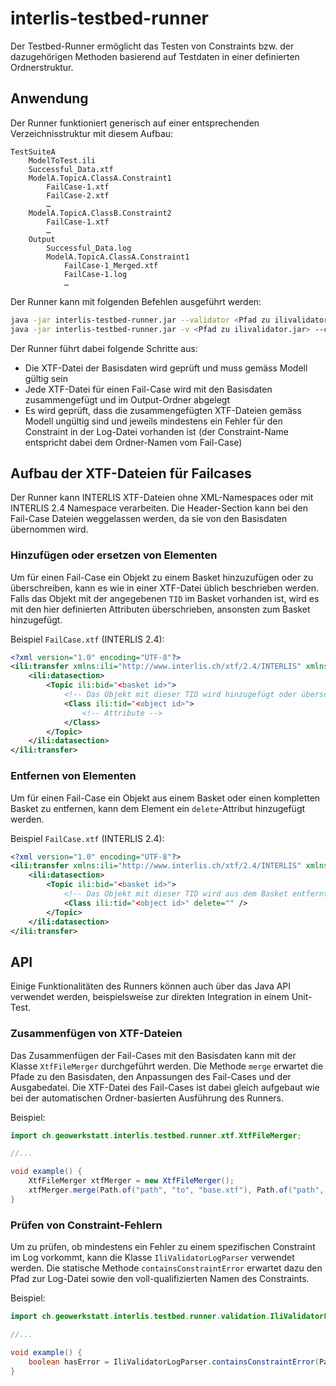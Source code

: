 # interlis-testbed-runner
Der Testbed-Runner ermöglicht das Testen von Constraints bzw. der dazugehörigen Methoden basierend auf Testdaten in einer definierten Ordnerstruktur.

## Anwendung
Der Runner funktioniert generisch auf einer entsprechenden Verzeichnisstruktur mit diesem Aufbau:

```
TestSuiteA
    ModelToTest.ili
    Successful_Data.xtf
    ModelA.TopicA.ClassA.Constraint1
        FailCase-1.xtf
        FailCase-2.xtf
        …
    ModelA.TopicA.ClassB.Constraint2
        FailCase-1.xtf
        …
    Output
        Successful_Data.log
        ModelA.TopicA.ClassA.Constraint1
            FailCase-1_Merged.xtf
            FailCase-1.log
            …
```

Der Runner kann mit folgenden Befehlen ausgeführt werden:
```bash
java -jar interlis-testbed-runner.jar --validator <Pfad zu ilivalidator.jar> <Pfad zum Testbed-Ordner (Standard: aktueller Ordner)>
java -jar interlis-testbed-runner.jar -v <Pfad zu ilivalidator.jar> --config <Pfad zu ilivalidator config> <Pfad zum Testbed-Ordner (Standard: aktueller Ordner)>
```



Der Runner führt dabei folgende Schritte aus:
- Die XTF-Datei der Basisdaten wird geprüft und muss gemäss Modell gültig sein
- Jede XTF-Datei für einen Fail-Case wird mit den Basisdaten zusammengefügt und im Output-Ordner abgelegt
- Es wird geprüft, dass die zusammengefügten XTF-Dateien gemäss Modell ungültig sind und jeweils mindestens ein Fehler für den Constraint in der Log-Datei vorhanden ist (der Constraint-Name entspricht dabei dem Ordner-Namen vom Fail-Case)

## Aufbau der XTF-Dateien für Failcases
Der Runner kann INTERLIS XTF-Dateien ohne XML-Namespaces oder mit INTERLIS 2.4 Namespace verarbeiten.
Die Header-Section kann bei den Fail-Case Dateien weggelassen werden, da sie von den Basisdaten übernommen wird.

### Hinzufügen oder ersetzen von Elementen
Um für einen Fail-Case ein Objekt zu einem Basket hinzuzufügen oder zu überschreiben, kann es wie in einer XTF-Datei üblich beschrieben werden.
Falls das Objekt mit der angegebenen `TID` im Basket vorhanden ist, wird es mit den hier definierten Attributen überschrieben, ansonsten zum Basket hinzugefügt.

Beispiel `FailCase.xtf` (INTERLIS 2.4):
```xml
<?xml version="1.0" encoding="UTF-8"?>
<ili:transfer xmlns:ili="http://www.interlis.ch/xtf/2.4/INTERLIS" xmlns="http://www.interlis.ch/xtf/2.4/Model">
    <ili:datasection>
        <Topic ili:bid="<basket id>">
            <!-- Das Objekt mit dieser TID wird hinzugefügt oder überschrieben -->
            <Class ili:tid="<object id>">
                <!-- Attribute -->
            </Class>
        </Topic>
    </ili:datasection>
</ili:transfer>
```

### Entfernen von Elementen
Um für einen Fail-Case ein Objekt aus einem Basket oder einen kompletten Basket zu entfernen, kann dem Element ein `delete`-Attribut hinzugefügt werden.

Beispiel `FailCase.xtf` (INTERLIS 2.4):
```xml
<?xml version="1.0" encoding="UTF-8"?>
<ili:transfer xmlns:ili="http://www.interlis.ch/xtf/2.4/INTERLIS" xmlns="http://www.interlis.ch/xtf/2.4/Model">
    <ili:datasection>
        <Topic ili:bid="<basket id>">
            <!-- Das Objekt mit dieser TID wird aus dem Basket entfernt -->
            <Class ili:tid="<object id>" delete="" />
        </Topic>
    </ili:datasection>
</ili:transfer>
```

## API
Einige Funktionalitäten des Runners können auch über das Java API verwendet werden, beispielsweise zur direkten Integration in einem Unit-Test.

### Zusammenfügen von XTF-Dateien
Das Zusammenfügen der Fail-Cases mit den Basisdaten kann mit der Klasse `XtfFileMerger` durchgeführt werden.
Die Methode `merge` erwartet die Pfade zu den Basisdaten, den Anpassungen des Fail-Cases und der Ausgabedatei.
Die XTF-Datei des Fail-Cases ist dabei gleich aufgebaut wie bei der automatischen Ordner-basierten Ausführung des Runners.

Beispiel:
```java
import ch.geowerkstatt.interlis.testbed.runner.xtf.XtfFileMerger;

//...

void example() {
    XtfFileMerger xtfMerger = new XtfFileMerger();
    xtfMerger.merge(Path.of("path", "to", "base.xtf"), Path.of("path", "to", "failcase.xtf"), Path.of("path", "to", "output.xtf"));
}
```

### Prüfen von Constraint-Fehlern
Um zu prüfen, ob mindestens ein Fehler zu einem spezifischen Constraint im Log vorkommt, kann die Klasse `IliValidatorLogParser` verwendet werden.
Die statische Methode `containsConstraintError` erwartet dazu den Pfad zur Log-Datei sowie den voll-qualifizierten Namen des Constraints.

Beispiel:
```java
import ch.geowerkstatt.interlis.testbed.runner.validation.IliValidatorLogParser;

//...

void example() {
    boolean hasError = IliValidatorLogParser.containsConstraintError(Path.of("path", "to", "validator-log.log"), "Model.Topic.Class.Constraint");
}
```
